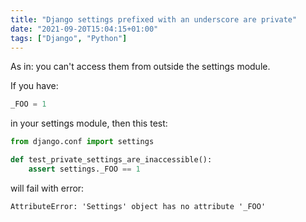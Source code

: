 ```yaml
---
title: "Django settings prefixed with an underscore are private"
date: "2021-09-20T15:04:15+01:00"
tags: ["Django", "Python"]
---
```


As in: you can't access them from outside the settings module.

If you have:
```py
_FOO = 1
```
in your settings module, then this test:
```py
from django.conf import settings

def test_private_settings_are_inaccessible():
    assert settings._FOO == 1
```
will fail with error:
```text
AttributeError: 'Settings' object has no attribute '_FOO'
```






